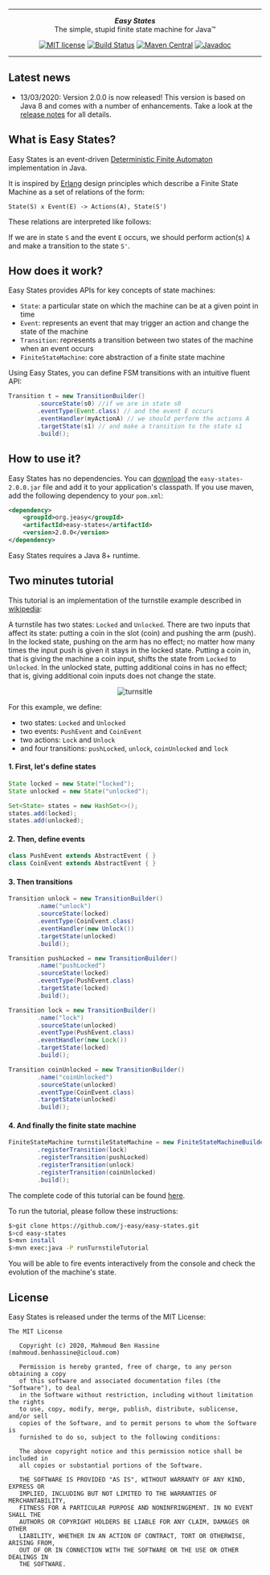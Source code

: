 ***

<div align="center">
    <b><em>Easy States</em></b><br>
    The simple, stupid finite state machine for Java&trade;
</div>

<div align="center">

[![MIT license](http://img.shields.io/badge/license-MIT-brightgreen.svg?style=flat)](http://opensource.org/licenses/MIT)
[![Build Status](https://github.com/j-easy/easy-states/workflows/Java%20CI/badge.svg)](https://github.com/j-easy/easy-states/actions)
[![Maven Central](https://maven-badges.herokuapp.com/maven-central/org.jeasy/easy-states/badge.svg?style=flat)](http://search.maven.org/#artifactdetails|org.jeasy|easy-states|2.0.0|)
[![Javadoc](https://www.javadoc.io/badge/org.jeasy/easy-states.svg)](http://www.javadoc.io/doc/org.jeasy/easy-states)

</div>

***

## Latest news

* 13/03/2020: Version 2.0.0 is now released! This version is based on Java 8 and comes with a number of enhancements. Take a look at the [release notes](https://github.com/j-easy/easy-states/releases) for all details.

## What is Easy States?

Easy States is an event-driven [Deterministic Finite Automaton](http://en.wikipedia.org/wiki/Deterministic_finite_state_machine) implementation in Java.

It is inspired by [Erlang](http://www.erlang.org/documentation/doc-5.9.3/doc/design_principles/fsm.html) design principles which describe a Finite State Machine as a set of relations of the form:

`State(S) x Event(E) -> Actions(A), State(S')`

These relations are interpreted like follows:

If we are in state `S` and the event `E` occurs, we should perform action(s) `A` and make a transition to the state `S'`.

## How does it work?

Easy States provides APIs for key concepts of state machines:

* `State`: a particular state on which the machine can be at a given point in time
* `Event`: represents an event that may trigger an action and change the state of the machine
* `Transition`: represents a transition between two states of the machine when an event occurs
* `FiniteStateMachine`: core abstraction of a finite state machine

Using Easy States, you can define FSM transitions with an intuitive fluent API:

```java
Transition t = new TransitionBuilder()
        .sourceState(s0) //if we are in state s0
        .eventType(Event.class) // and the event E occurs
        .eventHandler(myActionA) // we should perform the actions A
        .targetState(s1) // and make a transition to the state s1
        .build();
```

## How to use it?

Easy States has no dependencies. You can [download](https://repo.maven.apache.org/maven2/org/jeasy/easy-states/) the `easy-states-2.0.0.jar` file and add it to your application's classpath.
If you use maven, add the following dependency to your `pom.xml`:

```xml
<dependency>
    <groupId>org.jeasy</groupId>
    <artifactId>easy-states</artifactId>
    <version>2.0.0</version>
</dependency>
```

Easy States requires a Java 8+ runtime.

## Two minutes tutorial

This tutorial is an implementation of the turnstile example described in <a href="http://en.wikipedia.org/wiki/Finite-state_machine">wikipedia</a>:

A turnstile has two states: `Locked` and `Unlocked`. There are two inputs that affect its state: putting a coin in the slot (coin) and pushing the arm (push).
In the locked state, pushing on the arm has no effect; no matter how many times the input push is given it stays in the locked state.
Putting a coin in, that is giving the machine a coin input, shifts the state from `Locked` to `Unlocked`.
In the unlocked state, putting additional coins in has no effect; that is, giving additional coin inputs does not change the state.

<div align="center">

![turnsitle](https://raw.githubusercontent.com/j-easy/easy-states/master/src/test/java/org/jeasy/states/samples/turnstile/turnstile.png)

</div>

For this example, we define:

* two states: `Locked` and `Unlocked`
* two events: `PushEvent` and `CoinEvent`
* two actions: `Lock` and `Unlock`
* and four transitions: `pushLocked`, `unlock`, `coinUnlocked` and `lock`

#### 1. First, let's define states

```java
State locked = new State("locked");
State unlocked = new State("unlocked");

Set<State> states = new HashSet<>();
states.add(locked);
states.add(unlocked);
```

#### 2. Then, define events

```java
class PushEvent extends AbstractEvent { }
class CoinEvent extends AbstractEvent { }
```

#### 3. Then transitions

```java
Transition unlock = new TransitionBuilder()
        .name("unlock")
        .sourceState(locked)
        .eventType(CoinEvent.class)
        .eventHandler(new Unlock())
        .targetState(unlocked)
        .build();

Transition pushLocked = new TransitionBuilder()
        .name("pushLocked")
        .sourceState(locked)
        .eventType(PushEvent.class)
        .targetState(locked)
        .build();

Transition lock = new TransitionBuilder()
        .name("lock")
        .sourceState(unlocked)
        .eventType(PushEvent.class)
        .eventHandler(new Lock())
        .targetState(locked)
        .build();

Transition coinUnlocked = new TransitionBuilder()
        .name("coinUnlocked")
        .sourceState(unlocked)
        .eventType(CoinEvent.class)
        .targetState(unlocked)
        .build();
```

#### 4. And finally the finite state machine

```java
FiniteStateMachine turnstileStateMachine = new FiniteStateMachineBuilder(states, locked)
        .registerTransition(lock)
        .registerTransition(pushLocked)
        .registerTransition(unlock)
        .registerTransition(coinUnlocked)
        .build();
```

The complete code of this tutorial can be found [here](https://github.com/j-easy/easy-states/tree/master/src/test/java/org/jeasy/states/samples/turnstile).

To run the tutorial, please follow these instructions:

```bash
$>git clone https://github.com/j-easy/easy-states.git
$>cd easy-states
$>mvn install
$>mvn exec:java -P runTurnstileTutorial
```

You will be able to fire events interactively from the console and check the evolution of the machine's state.

## License

Easy States is released under the terms of the MIT License:

```
The MIT License

   Copyright (c) 2020, Mahmoud Ben Hassine (mahmoud.benhassine@icloud.com)

   Permission is hereby granted, free of charge, to any person obtaining a copy
   of this software and associated documentation files (the "Software"), to deal
   in the Software without restriction, including without limitation the rights
   to use, copy, modify, merge, publish, distribute, sublicense, and/or sell
   copies of the Software, and to permit persons to whom the Software is
   furnished to do so, subject to the following conditions:

   The above copyright notice and this permission notice shall be included in
   all copies or substantial portions of the Software.

   THE SOFTWARE IS PROVIDED "AS IS", WITHOUT WARRANTY OF ANY KIND, EXPRESS OR
   IMPLIED, INCLUDING BUT NOT LIMITED TO THE WARRANTIES OF MERCHANTABILITY,
   FITNESS FOR A PARTICULAR PURPOSE AND NONINFRINGEMENT. IN NO EVENT SHALL THE
   AUTHORS OR COPYRIGHT HOLDERS BE LIABLE FOR ANY CLAIM, DAMAGES OR OTHER
   LIABILITY, WHETHER IN AN ACTION OF CONTRACT, TORT OR OTHERWISE, ARISING FROM,
   OUT OF OR IN CONNECTION WITH THE SOFTWARE OR THE USE OR OTHER DEALINGS IN
   THE SOFTWARE.
```
